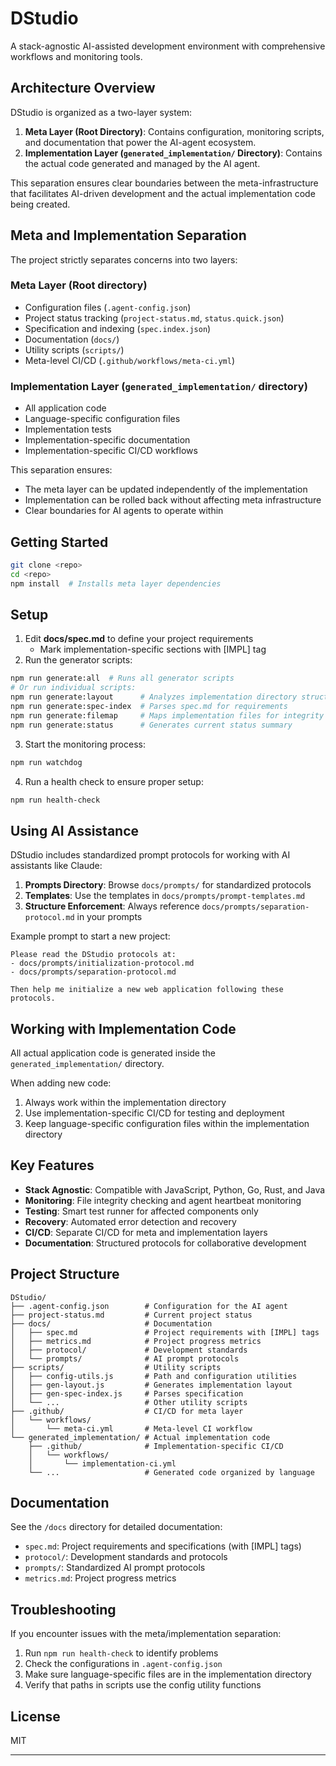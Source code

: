 # DStudio

A stack-agnostic AI-assisted development environment with comprehensive workflows and monitoring tools.

## Architecture Overview

DStudio is organized as a two-layer system:

1. **Meta Layer (Root Directory)**: Contains configuration, monitoring scripts, and documentation that power the AI-agent ecosystem.
2. **Implementation Layer (`generated_implementation/` Directory)**: Contains the actual code generated and managed by the AI agent.

This separation ensures clear boundaries between the meta-infrastructure that facilitates AI-driven development and the actual implementation code being created.

## Meta and Implementation Separation

The project strictly separates concerns into two layers:

### Meta Layer (Root directory)
- Configuration files (`.agent-config.json`)
- Project status tracking (`project-status.md`, `status.quick.json`)
- Specification and indexing (`spec.index.json`)
- Documentation (`docs/`)
- Utility scripts (`scripts/`)
- Meta-level CI/CD (`.github/workflows/meta-ci.yml`)

### Implementation Layer (`generated_implementation/` directory)
- All application code
- Language-specific configuration files
- Implementation tests
- Implementation-specific documentation
- Implementation-specific CI/CD workflows

This separation ensures:
- The meta layer can be updated independently of the implementation
- Implementation can be rolled back without affecting meta infrastructure
- Clear boundaries for AI agents to operate within

## Getting Started

```bash
git clone <repo>
cd <repo>
npm install  # Installs meta layer dependencies
```

## Setup

1. Edit **docs/spec.md** to define your project requirements
   - Mark implementation-specific sections with [IMPL] tag
2. Run the generator scripts:

```bash
npm run generate:all  # Runs all generator scripts
# Or run individual scripts:
npm run generate:layout      # Analyzes implementation directory structure
npm run generate:spec-index  # Parses spec.md for requirements
npm run generate:filemap     # Maps implementation files for integrity checking
npm run generate:status      # Generates current status summary
```

3. Start the monitoring process:

```bash
npm run watchdog
```

4. Run a health check to ensure proper setup:

```bash
npm run health-check
```

## Using AI Assistance

DStudio includes standardized prompt protocols for working with AI assistants like Claude:

1. **Prompts Directory**: Browse `docs/prompts/` for standardized protocols
2. **Templates**: Use the templates in `docs/prompts/prompt-templates.md`
3. **Structure Enforcement**: Always reference `docs/prompts/separation-protocol.md` in your prompts

Example prompt to start a new project:
```
Please read the DStudio protocols at:
- docs/prompts/initialization-protocol.md
- docs/prompts/separation-protocol.md

Then help me initialize a new web application following these protocols.
```

## Working with Implementation Code

All actual application code is generated inside the `generated_implementation/` directory. 

When adding new code:
1. Always work within the implementation directory
2. Use implementation-specific CI/CD for testing and deployment
3. Keep language-specific configuration files within the implementation directory

## Key Features

- **Stack Agnostic**: Compatible with JavaScript, Python, Go, Rust, and Java
- **Monitoring**: File integrity checking and agent heartbeat monitoring
- **Testing**: Smart test runner for affected components only
- **Recovery**: Automated error detection and recovery
- **CI/CD**: Separate CI/CD for meta and implementation layers
- **Documentation**: Structured protocols for collaborative development

## Project Structure

```
DStudio/
├── .agent-config.json        # Configuration for the AI agent
├── project-status.md         # Current project status
├── docs/                     # Documentation
│   ├── spec.md               # Project requirements with [IMPL] tags
│   ├── metrics.md            # Project progress metrics
│   ├── protocol/             # Development standards
│   └── prompts/              # AI prompt protocols
├── scripts/                  # Utility scripts 
│   ├── config-utils.js       # Path and configuration utilities
│   ├── gen-layout.js         # Generates implementation layout
│   ├── gen-spec-index.js     # Parses specification
│   └── ...                   # Other utility scripts
├── .github/                  # CI/CD for meta layer
│   └── workflows/            
│       └── meta-ci.yml       # Meta-level CI workflow
└── generated_implementation/ # Actual implementation code
    ├── .github/              # Implementation-specific CI/CD
    │   └── workflows/        
    │       └── implementation-ci.yml
    └── ...                   # Generated code organized by language
```

## Documentation

See the `/docs` directory for detailed documentation:

- `spec.md`: Project requirements and specifications (with [IMPL] tags)
- `protocol/`: Development standards and protocols
- `prompts/`: Standardized AI prompt protocols
- `metrics.md`: Project progress metrics

## Troubleshooting

If you encounter issues with the meta/implementation separation:

1. Run `npm run health-check` to identify problems
2. Check the configurations in `.agent-config.json`
3. Make sure language-specific files are in the implementation directory
4. Verify that paths in scripts use the config utility functions

## License

MIT

---